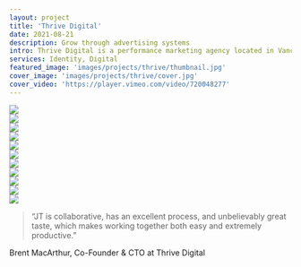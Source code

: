 ```yaml
---
layout: project
title: 'Thrive Digital'
date: 2021-08-21
description: Grow through advertising systems
intro: Thrive Digital is a performance marketing agency located in Vancouver, Canada. They plan, implement, and optimize online advertising campaigns that are seen by millions of people around the world. We worked with them to define a new content strategy for their website, and brought their brand to life through a UI design system.
services: Identity, Digital
featured_image: 'images/projects/thrive/thumbnail.jpg'
cover_image: 'images/projects/thrive/cover.jpg'
cover_video: 'https://player.vimeo.com/video/720048277'
---
```


<div class="span-12 pt2">
    <img src="{{ '/images/projects/thrive/content-strategy.jpg' | relative_url }}" />
</div>

<div class="span-12 sm-span-6 pt1 lg-pt2">
     <img src="{{ '/images/projects/thrive/lofis.jpg' | relative_url }}" />
</div>
<div class="span-12 sm-span-6 sm-start-7 pt1 lg-pt2">
    <img src="{{ '/images/projects/thrive/comments.jpg' | relative_url }}" />
</div>

<div class="span-12 pt2">
    <img src="{{ '/images/projects/thrive/wireframes.jpg' | relative_url }}" />
</div>

<div class="span-12 pt2">
    <img src="{{ '/images/projects/thrive/desktop-mock-home.jpg' | relative_url }}" />
</div>

<div class="span-12 sm-span-6 pt1 lg-pt2">
     <img src="{{ '/images/projects/thrive/ui-kit.jpg' | relative_url }}" />
</div>
<div class="span-12 sm-span-6 sm-start-7 pt1 lg-pt2">
    <img src="{{ '/images/projects/thrive/mobile-pieces.jpg' | relative_url }}" />
</div>

<div class="span-12 pt2">
    <img src="{{ '/images/projects/thrive/illustration-kit.jpg' | relative_url }}" />
</div>

<div class="span-12 sm-span-6 pt1 lg-pt2">
     <img src="{{ '/images/projects/thrive/mobile-mock-process.jpg' | relative_url }}" />
</div>
<div class="span-12 sm-span-6 sm-start-7 pt1 lg-pt2">
    <img src="{{ '/images/projects/thrive/illustration.jpg' | relative_url }}" />
</div>

<div class="span-12 pt2">
    <img src="{{ '/images/projects/thrive/desktop-designs.jpg' | relative_url }}" />
</div>

<div class="span-12 md-span-10 pb6 mb6 mt10">
    <blockquote><span>“</span>JT is collaborative, has an excellent process, and unbelievably great taste, which makes working together both easy and extremely productive.”</blockquote>
    <p>Brent MacArthur, Co-Founder & CTO at Thrive Digital</p>
</div>

